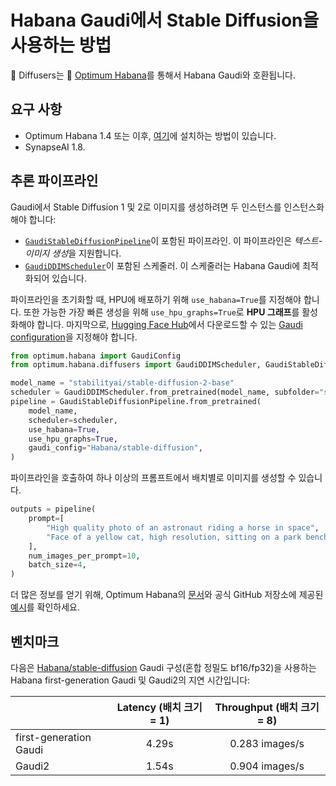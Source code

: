 <!--Copyright 2024 The HuggingFace Team. All rights reserved.

Licensed under the Apache License, Version 2.0 (the "License"); you may not use this file except in compliance with
the License. You may obtain a copy of the License at

http://www.apache.org/licenses/LICENSE-2.0

Unless required by applicable law or agreed to in writing, software distributed under the License is distributed on
an "AS IS" BASIS, WITHOUT WARRANTIES OR CONDITIONS OF ANY KIND, either express or implied. See the License for the
specific language governing permissions and limitations under the License.
-->

# Habana Gaudi에서 Stable Diffusion을 사용하는 방법

🤗 Diffusers는 🤗 [Optimum Habana](https://huggingface.co/docs/optimum/habana/usage_guides/stable_diffusion)를 통해서 Habana Gaudi와 호환됩니다.

## 요구 사항

- Optimum Habana 1.4 또는 이후, [여기](https://huggingface.co/docs/optimum/habana/installation)에 설치하는 방법이 있습니다.
- SynapseAI 1.8.


## 추론 파이프라인

Gaudi에서 Stable Diffusion 1 및 2로 이미지를 생성하려면 두 인스턴스를 인스턴스화해야 합니다:
- [`GaudiStableDiffusionPipeline`](https://huggingface.co/docs/optimum/habana/package_reference/stable_diffusion_pipeline)이 포함된 파이프라인. 이 파이프라인은 *텍스트-이미지 생성*을 지원합니다.
- [`GaudiDDIMScheduler`](https://huggingface.co/docs/optimum/habana/package_reference/stable_diffusion_pipeline#optimum.habana.diffusers.GaudiDDIMScheduler)이 포함된 스케줄러. 이 스케줄러는 Habana Gaudi에 최적화되어 있습니다.

파이프라인을 초기화할 때, HPU에 배포하기 위해 `use_habana=True`를 지정해야 합니다.
또한 가능한 가장 빠른 생성을 위해 `use_hpu_graphs=True`로 **HPU 그래프**를 활성화해야 합니다.
마지막으로, [Hugging Face Hub](https://huggingface.co/Habana)에서 다운로드할 수 있는 [Gaudi configuration](https://huggingface.co/docs/optimum/habana/package_reference/gaudi_config)을 지정해야 합니다.

```python
from optimum.habana import GaudiConfig
from optimum.habana.diffusers import GaudiDDIMScheduler, GaudiStableDiffusionPipeline

model_name = "stabilityai/stable-diffusion-2-base"
scheduler = GaudiDDIMScheduler.from_pretrained(model_name, subfolder="scheduler")
pipeline = GaudiStableDiffusionPipeline.from_pretrained(
    model_name,
    scheduler=scheduler,
    use_habana=True,
    use_hpu_graphs=True,
    gaudi_config="Habana/stable-diffusion",
)
```

파이프라인을 호출하여 하나 이상의 프롬프트에서 배치별로 이미지를 생성할 수 있습니다.

```python
outputs = pipeline(
    prompt=[
        "High quality photo of an astronaut riding a horse in space",
        "Face of a yellow cat, high resolution, sitting on a park bench",
    ],
    num_images_per_prompt=10,
    batch_size=4,
)
```

더 많은 정보를 얻기 위해, Optimum Habana의 [문서](https://huggingface.co/docs/optimum/habana/usage_guides/stable_diffusion)와 공식 GitHub 저장소에 제공된 [예시](https://github.com/huggingface/optimum-habana/tree/main/examples/stable-diffusion)를 확인하세요.


## 벤치마크

다음은 [Habana/stable-diffusion](https://huggingface.co/Habana/stable-diffusion) Gaudi 구성(혼합 정밀도 bf16/fp32)을 사용하는 Habana first-generation Gaudi 및 Gaudi2의 지연 시간입니다:

|                        | Latency (배치 크기 = 1) | Throughput (배치 크기 = 8) |
| ---------------------- |:------------------------:|:---------------------------:|
| first-generation Gaudi | 4.29s                    | 0.283 images/s              |
| Gaudi2                 | 1.54s                    | 0.904 images/s              |
